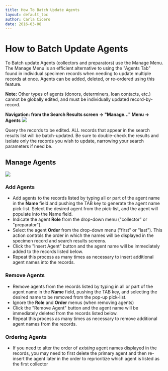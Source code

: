 ```yaml
---
title: How To Batch Update Agents
layout: default_toc
author: Carla Cicero
date: 2016-03-08
---
```


# How to Batch Update Agents

To Batch update Agents (collectors and preparators) use the Manage Menu. The Manage Menu is an efficient alternative to using the "Agents Tab" found in individual specimen records when needing to update multiple records at once. Agents can be added, deleted, or re-ordered using this feature.

**Note:** Other types of agents (donors, determiners, loan contacts, etc.) cannot be globally edited, and must be individually updated record-by-record.

**Navigation: from the Search Results screen → "Manage..." Menu → Agents**
![](https://raw.githubusercontent.com/ArctosDB/documentation-wiki/master/tutorial_images/manage_agents_1.jpg)


Query the records to be edited. ALL records that appear in the search results list will be batch-updated. Be sure to double-check the results and isolate only the records you wish to update, narrowing your search parameters if need be.

## Manage Agents

![](https://raw.githubusercontent.com/ArctosDB/documentation-wiki/master/tutorial_images/manage_agents_2.jpg)

### Add Agents

* Add agents to the records listed by typing all or part of the agent name in the **Name** field and pushing the TAB key to generate the agent name pick-list. Select the desired agent from the pick-list, and the agent will populate into the Name field.
* Indicate the agent **Role** from the drop-down menu ("collector" or "preparator").
* Select the agent **Order** from the drop-down menu ("first" or "last"). This action controls the order in which the names will be displayed in the specimen record and search results screens.
* Click the "Insert Agent" button and the agent name will be immediately added to the records listed below.
* Repeat this process as many times as necessary to insert additional agent names into the records.

### Remove Agents

* Remove agents from the records listed by typing in all or part of the agent name in the **Name** field, pushing the TAB key, and selecting the desired name to be removed from the pop-up pick-list.
* Ignore the **Role** and **Order** menus (when removing agents)
* Click the "Remove Agent" button and the agent name will be immediately deleted from the records listed below.
* Repeat this process as many times as necessary to remove additional agent names from the records.

### Ordering Agents

* If you need to alter the order of _existing_ agent names displayed in the records, you may need to first delete the primary agent and then re-insert the agent later in the order to reprioritize which agent is listed as the first collector
